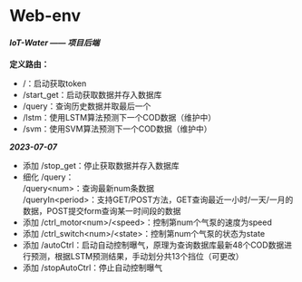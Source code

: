 # Web-env
#### *IoT-Water —— 项目后端*  
**定义路由：**  
* /：启动获取token  
* /start_get：启动获取数据并存入数据库  
* /query：查询历史数据并取最后一个  
* /lstm：使用LSTM算法预测下一个COD数据（维护中）  
* /svm：使用SVM算法预测下一个COD数据（维护中）  

***2023-07-07***  
* 添加 /stop_get：停止获取数据并存入数据库  
* 细化 /query：  
/query&lt;num>：查询最新num条数据  
/queryIn&lt;period>：支持GET/POST方法，GET查询最近一小时/一天/一月的数据，POST提交form查询某一时间段的数据  
* 添加 /ctrl_motor&lt;num>/&lt;speed>：控制第num个气泵的速度为speed  
* 添加 /ctrl_switch&lt;num>/&lt;state>：控制第num个气泵的状态为state  
* 添加 /autoCtrl：启动自动控制曝气，原理为查询数据库最新48个COD数据进行预测，根据LSTM预测结果，手动划分共13个挡位（可更改）  
* 添加 /stopAutoCtrl：停止自动控制曝气  
